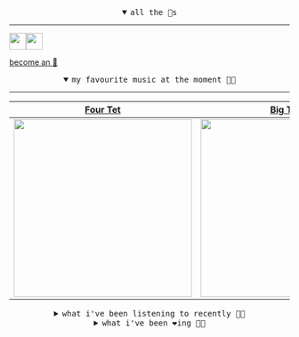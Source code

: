 <details open>

<summary align="center"><samp>all the 🥚s</samp></summary>
<hr />

<a href="https://github.com/pvinis"><img src="https://avatars.githubusercontent.com/u/100233?s=90&v=4" width="30" height="30" /><a href="https://github.com/maxPugh"><img src="https://avatars.githubusercontent.com/u/46350013?s=90&u=52a601eaa2d272b35477d096fe782ebf0a8a1f68&v=4" width="30" height="30" />

<samp><a href="https://github.com/bitttttten/bitttttten/stargazers">become an 🥚</a></samp>

</details>

<details open>

<summary align="center"><samp>my favourite music at the moment 🎵🎶</samp></summary>
<hr />

<!-- toc -->

| [Four Tet](https://open.spotify.com/artist/7Eu1txygG6nJttLHbZdQOh)                                                                                               | [Big Thief](https://open.spotify.com/artist/5QdyldG4Fl4TPiOIeMNpBZ)                                                                                              | [Mary Lattimore](https://open.spotify.com/artist/38MKhZmMRHAZRz8LqtKIBw)                                                                                         | [Nothing But Thieves](https://open.spotify.com/artist/1kDGbuxWknIKx4FlgWxiSp)                                                                                    |
| ---------------------------------------------------------------------------------------------------------------------------------------------------------------- | ---------------------------------------------------------------------------------------------------------------------------------------------------------------- | ---------------------------------------------------------------------------------------------------------------------------------------------------------------- | ---------------------------------------------------------------------------------------------------------------------------------------------------------------- |
| [<img src="https://i.scdn.co/image/ab6761610000e5eb84e29d09b4917bec2700a0d7" width="320" height="auto">](https://open.spotify.com/artist/7Eu1txygG6nJttLHbZdQOh) | [<img src="https://i.scdn.co/image/ab6761610000e5ebeab1cd56d166a0e1f0c410f0" width="320" height="auto">](https://open.spotify.com/artist/5QdyldG4Fl4TPiOIeMNpBZ) | [<img src="https://i.scdn.co/image/ab6761610000e5ebefa5976017196e7143217cd7" width="320" height="auto">](https://open.spotify.com/artist/38MKhZmMRHAZRz8LqtKIBw) | [<img src="https://i.scdn.co/image/ab6761610000e5eb90e8b4340fa061d702ecc693" width="320" height="auto">](https://open.spotify.com/artist/1kDGbuxWknIKx4FlgWxiSp) |

<!-- tocstop -->

</details>

<details>

<summary align="center"><samp>what i've been listening to recently 🎵🎶</samp></summary>
<hr />

<!-- toc -->

| [Lovesong<br />Max Cooper](https://open.spotify.com/track/4DXwafDnkO9OakL5Q6y8o2)                                                                               | [Baby<br />Four Tet](https://open.spotify.com/track/0wPfUQUkWcguy2iUH0BWOT)                                                                                     | [Khala My Friend<br />Amanaz](https://open.spotify.com/track/5xevas4P14kVmD4St0X3yy)                                                                            | [These Few Presidents<br />WHY?](https://open.spotify.com/track/3tXHN7hKpaFhRWHNO9vlka)                                                                         |
| --------------------------------------------------------------------------------------------------------------------------------------------------------------- | --------------------------------------------------------------------------------------------------------------------------------------------------------------- | --------------------------------------------------------------------------------------------------------------------------------------------------------------- | --------------------------------------------------------------------------------------------------------------------------------------------------------------- |
| [<img src="https://i.scdn.co/image/ab6761610000e5ebd9b3676ccc76e4a323c6c97d" width="320" height="auto">](https://open.spotify.com/track/4DXwafDnkO9OakL5Q6y8o2) | [<img src="https://i.scdn.co/image/ab6761610000e5eb84e29d09b4917bec2700a0d7" width="320" height="auto">](https://open.spotify.com/track/0wPfUQUkWcguy2iUH0BWOT) | [<img src="https://i.scdn.co/image/ab67616d0000b2731a3e9f74688b6c8f7fe97751" width="320" height="auto">](https://open.spotify.com/track/5xevas4P14kVmD4St0X3yy) | [<img src="https://i.scdn.co/image/ab6761610000e5eba38d6352ffaf5f34d17ec698" width="320" height="auto">](https://open.spotify.com/track/3tXHN7hKpaFhRWHNO9vlka) |

<!-- tocstop -->

</details>

<details>

<summary align="center"><samp>what i've been ❤️ing 🎵🎶</samp></summary>
<hr />

<!-- toc -->

| [Quadraluv<br />Overmono](https://open.spotify.com/album/4UM3zSo4r0kZDC0Z7pBQZ7)                                                                                | [Lovesong<br />Max Cooper](https://open.spotify.com/album/6QYScZZD5zb2E922VuDVCe)                                                                               | [Real Friends<br />Kanye West](https://open.spotify.com/album/7gsWAHLeT0w7es6FofOXk1)                                                                           | [Plastic People<br />Four Tet](https://open.spotify.com/album/1HSe7aUzdxkRSZy7gucJpr)                                                                           |
| --------------------------------------------------------------------------------------------------------------------------------------------------------------- | --------------------------------------------------------------------------------------------------------------------------------------------------------------- | --------------------------------------------------------------------------------------------------------------------------------------------------------------- | --------------------------------------------------------------------------------------------------------------------------------------------------------------- |
| [<img src="https://i.scdn.co/image/66ff8a12e6597673a1f057ba44bcfc45916c784f" width="320" height="auto">](https://open.spotify.com/album/4UM3zSo4r0kZDC0Z7pBQZ7) | [<img src="https://i.scdn.co/image/ab67616d0000b2736398f0aaffbf003050c0bd1d" width="320" height="auto">](https://open.spotify.com/album/6QYScZZD5zb2E922VuDVCe) | [<img src="https://i.scdn.co/image/ab67616d0000b2732a7db835b912dc5014bd37f4" width="320" height="auto">](https://open.spotify.com/album/7gsWAHLeT0w7es6FofOXk1) | [<img src="https://i.scdn.co/image/ab67616d0000b2731c60d216c55dbf149c6ed5cb" width="320" height="auto">](https://open.spotify.com/album/1HSe7aUzdxkRSZy7gucJpr) |

<!-- tocstop -->

</details>
